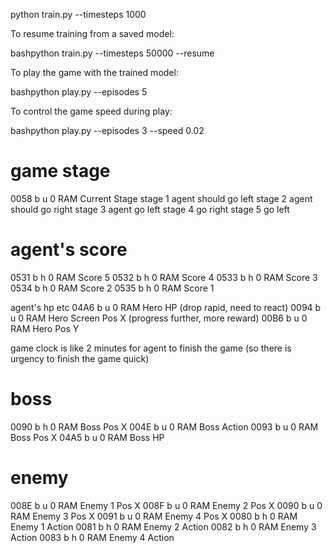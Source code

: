 python train.py --timesteps 1000

To resume training from a saved model:

bashpython train.py --timesteps 50000 --resume

To play the game with the trained model:

bashpython play.py --episodes 5

To control the game speed during play:

bashpython play.py --episodes 3 --speed 0.02








game stage
==
0058	b	u	0	RAM	Current Stage
stage 1 agent should go left
stage 2 agent should go right
stage 3 agent go left
stage 4 go right
stage 5 go left



agent's score
==
0531	b	h	0	RAM	Score 5
0532	b	h	0	RAM	Score 4
0533	b	h	0	RAM	Score 3
0534	b	h	0	RAM	Score 2
0535	b	h	0	RAM	Score 1


agent's hp etc
04A6	b	u	0	RAM	Hero HP (drop rapid, need to react)
0094	b	u	0	RAM	Hero Screen Pos X (progress further, more reward)
00B6	b	u	0	RAM	Hero Pos Y

game clock is like 2 minutes for agent to finish the game (so there is urgency to finish the game quick)



boss
==
0090	b	h	0	RAM	Boss Pos X
004E	b	u	0	RAM	Boss Action
0093	b	u	0	RAM	Boss Pos X
04A5	b	u	0	RAM	Boss HP



enemy
==
008E	b	u	0	RAM	Enemy 1 Pos X
008F	b	u	0	RAM	Enemy 2 Pos X
0090	b	u	0	RAM	Enemy 3 Pos X
0091	b	u	0	RAM	Enemy 4 Pos X
0080	b	h	0	RAM	Enemy 1 Action
0081	b	h	0	RAM	Enemy 2 Action
0082	b	h	0	RAM	Enemy 3 Action
0083	b	h	0	RAM	Enemy 4 Action